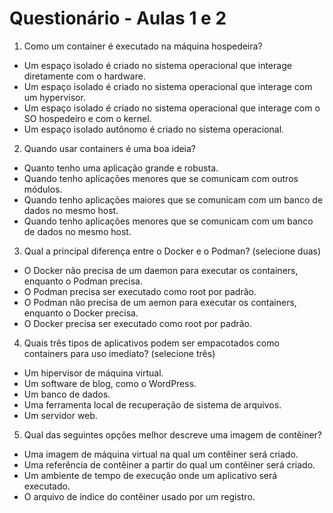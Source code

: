 # Questionário - Aulas 1 e 2

1. Como um container é executado na máquina hospedeira?
- Um espaço isolado é criado no sistema operacional que interage diretamente com o hardware.
- Um espaço isolado é criado no sistema operacional que interage com um hypervisor.
- Um espaço isolado é criado no sistema operacional que interage com o SO hospedeiro e com o kernel.
- Um espaço isolado autônomo é criado no sistema operacional.

2. Quando usar containers é uma boa ideia?
- Quanto tenho uma aplicação grande e robusta.
- Quando tenho aplicações menores que se comunicam com outros módulos.
- Quando tenho aplicações maiores que se comunicam com um banco de dados no mesmo host.
- Quando tenho aplicações menores que se comunicam com um banco de dados no mesmo host.

3. Qual a principal diferença entre o Docker e o Podman? (selecione duas)
- O Docker não precisa de um daemon para executar os containers, enquanto o Podman precisa.
- O Podman precisa ser executado como root por padrão.
- O Podman não precisa de um aemon para executar os containers, enquanto o Docker precisa.
- O Docker precisa ser executado como root por padrão.

4. Quais três tipos de aplicativos podem ser empacotados como containers para uso imediato? (selecione três)
- Um hipervisor de máquina virtual.
- Um software de blog, como o WordPress.
- Um banco de dados.
- Uma ferramenta local de recuperação de sistema de arquivos.
- Um servidor web.

5. Qual das seguintes opções melhor descreve uma imagem de contêiner?
- Uma imagem de máquina virtual na qual um contêiner será criado.
- Uma referência de contêiner a partir do qual um contêiner será criado.
- Um ambiente de tempo de execução onde um aplicativo será executado.
- O arquivo de índice do contêiner usado por um registro.

